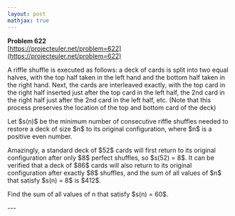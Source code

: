 ```yaml
---
layout: post
mathjax: true
---
```

**Problem 622**  
[https://projecteuler.net/problem=622](https://projecteuler.net/problem=622)

<p>
A riffle shuffle is executed as follows: a deck of cards is split into two equal halves, with the top half taken in the left hand and the bottom half taken in the right hand. Next, the cards are interleaved exactly, with the top card in the right half inserted just after the top card in the left half, the 2nd card in the right half just after the 2nd card in the left half, etc. (Note that this process preserves the location of the top and bottom card of the deck)
</p>
<p>
Let $s(n)$ be the minimum number of consecutive riffle shuffles needed to restore a deck of size $n$ to its original configuration, where $n$ is a positive even number.</p>
<p>
Amazingly, a standard deck of $52$ cards will first return to its original configuration after only $8$ perfect shuffles, so $s(52) = 8$. It can be verified that a deck of $86$ cards will also return to its original configuration after exactly $8$ shuffles, and the sum of all values of $n$ that satisfy $s(n) = 8$ is $412$.
</p>
<p>
Find the sum of all values of n that satisfy $s(n) = 60$.
</p>
---

